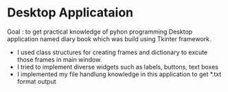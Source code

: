 # Desktop Applicataion

Goal : to get practical knowledge of pyhon programming
Desktop application named diary book which was build using Tkinter framework.
 - I used class structures for creating frames and dictionary to excute those frames in main window. 
 - I tried to implement diverse widgets such as labels, buttons, text boxes
 - I implemented my file handlung knowledge in this application to get *.txt format output
